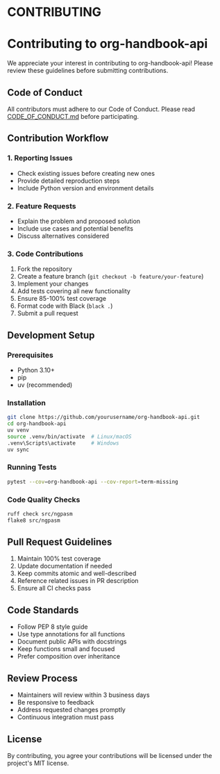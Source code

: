 # CONTRIBUTING

# Contributing to org-handbook-api

We appreciate your interest in contributing to org-handbook-api! Please review these guidelines before submitting contributions.

## Code of Conduct

All contributors must adhere to our Code of Conduct. Please read [CODE_OF_CONDUCT.md](CODE_OF_CONDUCT.md) before participating.

## Contribution Workflow

### 1. Reporting Issues
- Check existing issues before creating new ones
- Provide detailed reproduction steps
- Include Python version and environment details

### 2. Feature Requests
- Explain the problem and proposed solution
- Include use cases and potential benefits
- Discuss alternatives considered

### 3. Code Contributions
1. Fork the repository
2. Create a feature branch (`git checkout -b feature/your-feature`)
3. Implement your changes
4. Add tests covering all new functionality
5. Ensure 85-100% test coverage
6. Format code with Black (`black .`)
7. Submit a pull request

## Development Setup

### Prerequisites
- Python 3.10+
- pip
- uv (recommended)

### Installation
```bash
git clone https://github.com/yourusername/org-handbook-api.git
cd org-handbook-api
uv venv
source .venv/bin/activate  # Linux/macOS
.venv\Scripts\activate     # Windows
uv sync
```

### Running Tests
```bash
pytest --cov=org-handbook-api --cov-report=term-missing
```

### Code Quality Checks
```bash
ruff check src/ngpasm
flake8 src/ngpasm
```

## Pull Request Guidelines
1. Maintain 100% test coverage
2. Update documentation if needed
3. Keep commits atomic and well-described
4. Reference related issues in PR description
5. Ensure all CI checks pass

## Code Standards
- Follow PEP 8 style guide
- Use type annotations for all functions
- Document public APIs with docstrings
- Keep functions small and focused
- Prefer composition over inheritance

## Review Process
- Maintainers will review within 3 business days
- Be responsive to feedback
- Address requested changes promptly
- Continuous integration must pass

## License
By contributing, you agree your contributions will be licensed under the project's MIT license.


